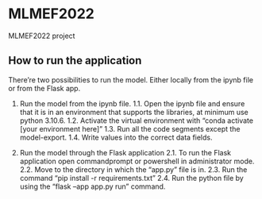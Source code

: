 # MLMEF2022
MLMEF2022 project
## How to run the application
There’re two possibilities to run the model. Either locally from the ipynb file or from the Flask app.
1.	Run the model from the ipynb file.
1.1.	Open the ipynb file and ensure that it is in an environment that supports the libraries, at minimum use python 3.10.6.
1.2.	Activate the virtual environment with “conda activate [your environment here]”
1.3.	Run all the code segments except the model-export.
1.4.	Write values into the correct data fields.

2.	Run the model through the Flask application
2.1.	To run the Flask application open commandprompt or powershell in administrator mode.
2.2.	Move to the directory in which the “app.py” file is in.
2.3.	Run the command “pip install -r requirements.txt”
2.4.	Run the python file by using the “flask –app app.py run” command.
